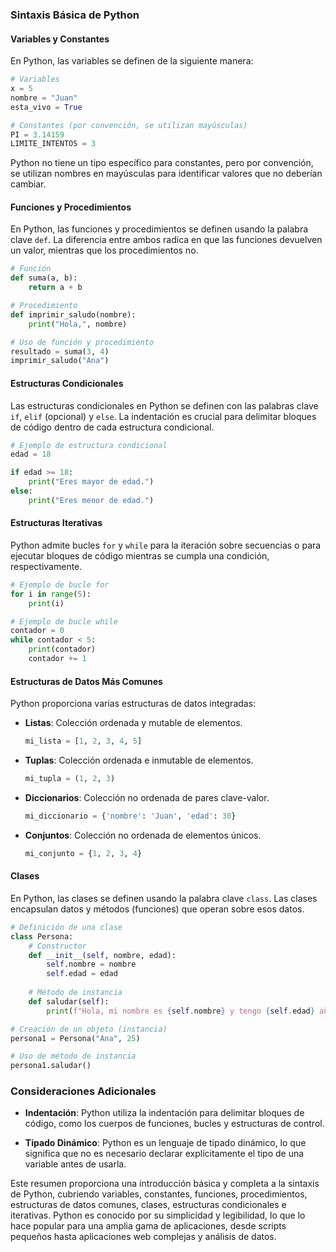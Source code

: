 ### Sintaxis Básica de Python

#### Variables y Constantes

En Python, las variables se definen de la siguiente manera:

```python
# Variables
x = 5
nombre = "Juan"
esta_vivo = True

# Constantes (por convención, se utilizan mayúsculas)
PI = 3.14159
LIMITE_INTENTOS = 3
```

Python no tiene un tipo específico para constantes, pero por convención, se utilizan nombres en mayúsculas para identificar valores que no deberían cambiar.

#### Funciones y Procedimientos

En Python, las funciones y procedimientos se definen usando la palabra clave `def`. La diferencia entre ambos radica en que las funciones devuelven un valor, mientras que los procedimientos no.

```python
# Función
def suma(a, b):
    return a + b

# Procedimiento
def imprimir_saludo(nombre):
    print("Hola,", nombre)

# Uso de función y procedimiento
resultado = suma(3, 4)
imprimir_saludo("Ana")
```

#### Estructuras Condicionales

Las estructuras condicionales en Python se definen con las palabras clave `if`, `elif` (opcional) y `else`. La indentación es crucial para delimitar bloques de código dentro de cada estructura condicional.

```python
# Ejemplo de estructura condicional
edad = 18

if edad >= 18:
    print("Eres mayor de edad.")
else:
    print("Eres menor de edad.")
```

#### Estructuras Iterativas

Python admite bucles `for` y `while` para la iteración sobre secuencias o para ejecutar bloques de código mientras se cumpla una condición, respectivamente.

```python
# Ejemplo de bucle for
for i in range(5):
    print(i)

# Ejemplo de bucle while
contador = 0
while contador < 5:
    print(contador)
    contador += 1
```

#### Estructuras de Datos Más Comunes

Python proporciona varias estructuras de datos integradas:

- **Listas**: Colección ordenada y mutable de elementos.
  
  ```python
  mi_lista = [1, 2, 3, 4, 5]
  ```

- **Tuplas**: Colección ordenada e inmutable de elementos.
  
  ```python
  mi_tupla = (1, 2, 3)
  ```

- **Diccionarios**: Colección no ordenada de pares clave-valor.
  
  ```python
  mi_diccionario = {'nombre': 'Juan', 'edad': 30}
  ```

- **Conjuntos**: Colección no ordenada de elementos únicos.
  
  ```python
  mi_conjunto = {1, 2, 3, 4}
  ```

#### Clases

En Python, las clases se definen usando la palabra clave `class`. Las clases encapsulan datos y métodos (funciones) que operan sobre esos datos.

```python
# Definición de una clase
class Persona:
    # Constructor
    def __init__(self, nombre, edad):
        self.nombre = nombre
        self.edad = edad
    
    # Método de instancia
    def saludar(self):
        print(f"Hola, mi nombre es {self.nombre} y tengo {self.edad} años.")

# Creación de un objeto (instancia)
persona1 = Persona("Ana", 25)

# Uso de método de instancia
persona1.saludar()
```

### Consideraciones Adicionales

- **Indentación**: Python utiliza la indentación para delimitar bloques de código, como los cuerpos de funciones, bucles y estructuras de control.
  
- **Tipado Dinámico**: Python es un lenguaje de tipado dinámico, lo que significa que no es necesario declarar explícitamente el tipo de una variable antes de usarla.

Este resumen proporciona una introducción básica y completa a la sintaxis de Python, cubriendo variables, constantes, funciones, procedimientos, estructuras de datos comunes, clases, estructuras condicionales e iterativas. Python es conocido por su simplicidad y legibilidad, lo que lo hace popular para una amplia gama de aplicaciones, desde scripts pequeños hasta aplicaciones web complejas y análisis de datos.
